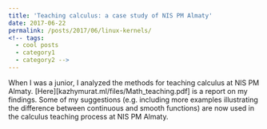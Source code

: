 ```yaml
---
title: 'Teaching calculus: a case study of NIS PM Almaty'
date: 2017-06-22
permalink: /posts/2017/06/linux-kernels/
<!-- tags:
  - cool posts
  - category1
  - category2 -->
---
```

When I was a junior, I analyzed the methods for teaching calculus at NIS PM Almaty. [Here][kazhymurat.ml/files/Math_teaching.pdf] is a report on my findings. Some of my suggestions (e.g. including more examples illustrating the difference between continuous and smooth functions)  are now used in the calculus teaching process at NIS PM Almaty.  
